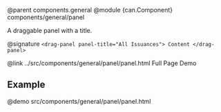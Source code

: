 @parent components.general
@module {can.Component} components/general/panel <drag-panel>

A draggable panel with a title.

@signature `<drag-panel panel-title="All Issuances"> Content </drag-panel>`

@link ../src/components/general/panel/panel.html Full Page Demo

## Example

@demo src/components/general/panel/panel.html

